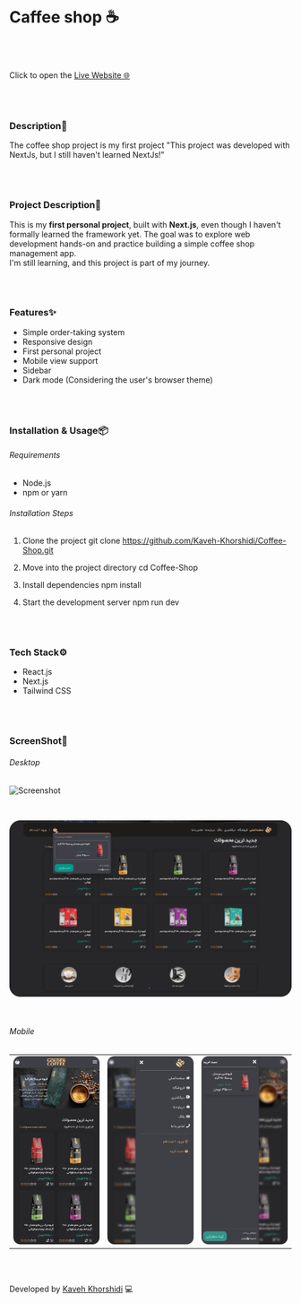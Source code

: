 # Caffee shop ☕️


<br/>
<br/>



 Click to open the [Live Website 🌐](https://coffee-shop-two-psi.vercel.app/)


<br/>
<br/>


### Description📄

The coffee shop project is my first project
"This project was developed with NextJs, but I still haven't learned NextJs!"


<br/>
<br/>


### Project Description📘

This is my **first personal project**, built with **Next.js**, even though I haven't formally learned the framework yet. The goal was to explore web development hands-on and practice building a simple coffee shop management app.  
I'm still learning, and this project is part of my journey. 


<br/>
<br/>


### Features✨

- Simple order-taking system
- Responsive design
- First personal project
- Mobile view support
- Sidebar 
- Dark mode (Considering the user's browser theme)


<br/>
<br/>


### Installation & Usage📦

###### Requirements 
- Node.js 
- npm or yarn


###### Installation Steps 

1. Clone the project 
git clone https://github.com/Kaveh-Khorshidi/Coffee-Shop.git

2. Move into the project directory
cd Coffee-Shop

3. Install dependencies
npm install

4. Start the development server
npm run dev


<br/>
<br/>


### Tech Stack⚙️

- React.js
- Next.js
- Tailwind CSS


<br/>
<br/>


### ScreenShot🌌
###### Desktop
![Screenshot](./public/screenShot/desktop/s1.png)

<br/>

![Screenshot](./public/screenShot/desktop/s2.png)

<br/>


###### Mobile
<table>
  <tr>
    <td><img src="./public/screenShot/mobile/s1.png" width="200"/></td>
    <td><img src="./public/screenShot/mobile/s2.png" width="200"/></td>
    <td><img src="./public/screenShot/mobile/s3.png" width="200"/></td>
  </tr>
</table>



<br/>
<br/>


Developed by [Kaveh Khorshidi](https://github.com/Kaveh-Khorshidi) 💻










